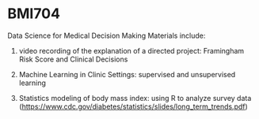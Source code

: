 # BMI704
Data Science for Medical Decision Making
Materials include: 

1. video recording of the explanation of a directed project: Framingham Risk Score and Clinical Decisions

2. Machine Learning in Clinic Settings: supervised and unsupervised learning

3. Statistics modeling of body mass index: using  R to analyze survey data
(https://www.cdc.gov/diabetes/statistics/slides/long_term_trends.pdf)
